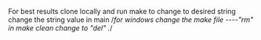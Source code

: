 For best results clone locally and run make 
to change to desired string change the string value in main 
/*for windows change the make file ----"rm" in make clean change to "del" .*/
